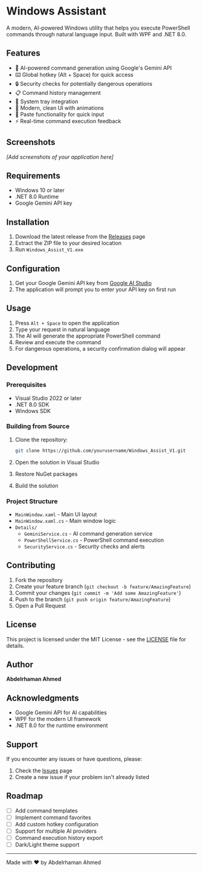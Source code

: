 # Windows Assistant

A modern, AI-powered Windows utility that helps you execute PowerShell commands through natural language input. Built with WPF and .NET 8.0.

## Features

- 🤖 AI-powered command generation using Google's Gemini API
- ⌨️ Global hotkey (Alt + Space) for quick access
- 🔒 Security checks for potentially dangerous operations
- 📋 Command history management
- 🎯 System tray integration
- 🎨 Modern, clean UI with animations
- 📝 Paste functionality for quick input
- ⚡ Real-time command execution feedback

## Screenshots

*[Add screenshots of your application here]*

## Requirements

- Windows 10 or later
- .NET 8.0 Runtime
- Google Gemini API key

## Installation

1. Download the latest release from the [Releases](https://github.com/yourusername/Windows_Assist_V1/releases) page
2. Extract the ZIP file to your desired location
3. Run `Windows_Assist_V1.exe`

## Configuration

1. Get your Google Gemini API key from [Google AI Studio](https://makersuite.google.com/app/apikey)
2. The application will prompt you to enter your API key on first run

## Usage

1. Press `Alt + Space` to open the application
2. Type your request in natural language
3. The AI will generate the appropriate PowerShell command
4. Review and execute the command
5. For dangerous operations, a security confirmation dialog will appear

## Development

### Prerequisites

- Visual Studio 2022 or later
- .NET 8.0 SDK
- Windows SDK

### Building from Source

1. Clone the repository:
   ```bash
   git clone https://github.com/yourusername/Windows_Assist_V1.git
   ```

2. Open the solution in Visual Studio

3. Restore NuGet packages

4. Build the solution

### Project Structure

- `MainWindow.xaml` - Main UI layout
- `MainWindow.xaml.cs` - Main window logic
- `Details/`
  - `GeminiService.cs` - AI command generation service
  - `PowerShellService.cs` - PowerShell command execution
  - `SecurityService.cs` - Security checks and alerts

## Contributing

1. Fork the repository
2. Create your feature branch (`git checkout -b feature/AmazingFeature`)
3. Commit your changes (`git commit -m 'Add some AmazingFeature'`)
4. Push to the branch (`git push origin feature/AmazingFeature`)
5. Open a Pull Request

## License

This project is licensed under the MIT License - see the [LICENSE](LICENSE) file for details.

## Author

**Abdelrhaman Ahmed**

## Acknowledgments

- Google Gemini API for AI capabilities
- WPF for the modern UI framework
- .NET 8.0 for the runtime environment

## Support

If you encounter any issues or have questions, please:
1. Check the [Issues](https://github.com/yourusername/Windows_Assist_V1/issues) page
2. Create a new issue if your problem isn't already listed

## Roadmap

- [ ] Add command templates
- [ ] Implement command favorites
- [ ] Add custom hotkey configuration
- [ ] Support for multiple AI providers
- [ ] Command execution history export
- [ ] Dark/Light theme support

---

Made with ❤️ by Abdelrhaman Ahmed 
